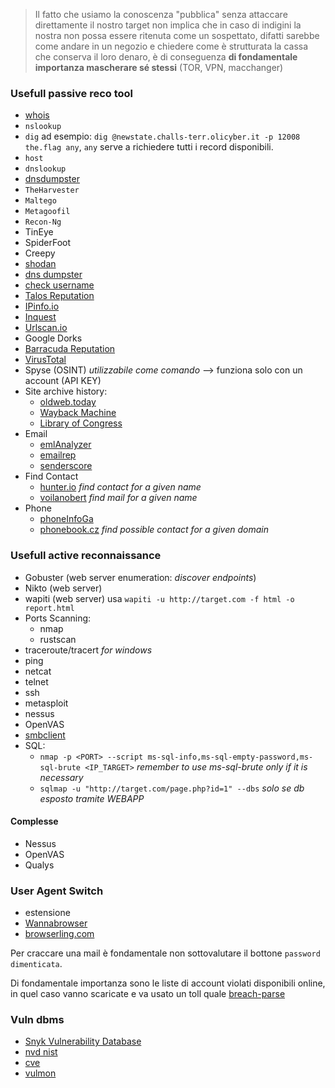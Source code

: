 > Il fatto che usiamo la conoscenza "pubblica" senza attaccare direttamente il nostro target non implica che in caso di indigini la nostra non possa essere ritenuta come un sospettato, difatti sarebbe come andare in un negozio e chiedere come è strutturata la cassa che conserva il loro denaro, è di conseguenza **di fondamentale importanza mascherare sé stessi** (TOR, VPN, macchanger)

### Usefull passive reco tool
- [whois](#whois)
- `nslookup`
- `dig` ad esempio: `dig @newstate.challs-terr.olicyber.it -p 12008 the.flag any`, `any` serve a richiedere tutti i record disponibili.
- `host`
- `dnslookup`
- [dnsdumpster](https://dnsdumpster.com/)
- `TheHarvester`
- `Maltego`
- `Metagoofil`
- `Recon-Ng`
- TinEye
- SpiderFoot
- Creepy 
- [shodan](#shodanio)
- [dns dumpster](#dnsdumpster)
- [check username](https://checkusernames.com/)
- [Talos Reputation](#talos-reputation)
- [IPinfo.io](#ipinfoio)
- [Inquest](#inquest)
- [Urlscan.io](#urlscanio)
- Google Dorks
- [Barracuda Reputation](https://www.barracudacentral.org/lookups/lookup-reputation)  
- [VirusTotal](#virustotal)
- Spyse (OSINT) *utilizzabile come comando* --> funziona solo con un account (API KEY)
- Site archive history:
  - [oldweb.today](https://oldweb.today/#19960101/http://geocities.com/)
  - [Wayback Machine](https://archive.org/web/)
  - [Library of Congress](https://www.loc.gov/)
- Email
    - [emlAnalyzer](https://github.com/wahlflo/eml_analyzer) 
    - [emailrep](https://emailrep.io/)
    - [senderscore](https://senderscore.org/)
- Find Contact
    - [hunter.io](https://hunter.io/) *find contact for a given name*
    - [voilanobert](https://www.voilanorbert.com/) *find mail for a given name*
- Phone
    - [phoneInfoGa](https://github.com/sundowndev/phoneinfoga)
    - [phonebook.cz](https://phonebook.cz/) *find possible contact for a given domain*

### Usefull active reconnaissance
- Gobuster (web server enumeration: *discover endpoints*)
- Nikto (web server)
- wapiti (web server) usa `wapiti -u http://target.com -f html -o report.html`
- Ports Scanning:
  - nmap
  - rustscan
- traceroute/tracert *for windows* 
- ping
- netcat
- telnet
- ssh
- metasploit
- nessus
- OpenVAS
- [smbclient](#smbclient)
- SQL:
    - `nmap -p <PORT> --script ms-sql-info,ms-sql-empty-password,ms-sql-brute <IP_TARGET>` *remember to use ms-sql-brute only if it is necessary*
    - `sqlmap -u "http://target.com/page.php?id=1" --dbs` *solo se db esposto tramite WEBAPP*

#### Complesse
- Nessus
- OpenVAS
- Qualys

### User Agent Switch
- estensione
- [Wannabrowser](#wannabrowser)
- [browserling.com](https://www.browserling.com/)

Per craccare una mail è fondamentale non sottovalutare il bottone `password dimenticata`.

Di fondamentale importanza sono le liste di account violati disponibili online, in quel caso vanno scaricate e va usato un toll quale [breach-parse](https://github.com/hmaverickadams/breach-parse)

### Vuln dbms
- [Snyk Vulnerability Database](https://security.snyk.io/)
- [nvd nist](https://nvd.nist.gov/)
- [cve](https://www.cve.org/)
- [vulmon](https://vulmon.com/)
